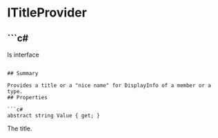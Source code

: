 # ITitleProvider

## ```c#
Is interface
```

## Summary

Provides a title or a "nice name" for DisplayInfo of a member or a type.
## Properties

```c#
abstract string Value { get; } 
```
The title.
